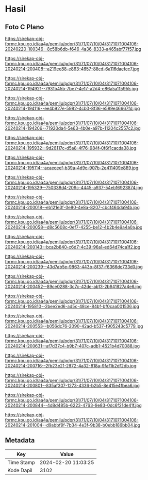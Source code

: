# Hasil

## Foto C Plano

https://sirekap-obj-formc.kpu.go.id/aa4a/pemilu/pdpr/31/71/07/10/04/3171071004106-20240220-100346--8c58b6db-f649-4a36-8333-a465abf77f57.jpg

https://sirekap-obj-formc.kpu.go.id/aa4a/pemilu/pdpr/31/71/07/10/04/3171071004106-20240214-200408--a219ee88-e863-4657-88cd-6a116daefcc7.jpg

https://sirekap-obj-formc.kpu.go.id/aa4a/pemilu/pdpr/31/71/07/10/04/3171071004106-20240214-194921--7931b45b-7be7-4e17-a2d4-e86a5a115955.jpg

https://sirekap-obj-formc.kpu.go.id/aa4a/pemilu/pdpr/31/71/07/10/04/3171071004106-20240214-194116--ee4b927e-5982-4cb0-8f36-e589e46667fd.jpg

https://sirekap-obj-formc.kpu.go.id/aa4a/pemilu/pdpr/31/71/07/10/04/3171071004106-20240214-194206--71920da4-5e63-4b0e-a97b-11204c2557c2.jpg

https://sirekap-obj-formc.kpu.go.id/aa4a/pemilu/pdpr/31/71/07/10/04/3171071004106-20240214-195932--9d26117c-d5a8-4f76-984f-0f6f1cacda38.jpg

https://sirekap-obj-formc.kpu.go.id/aa4a/pemilu/pdpr/31/71/07/10/04/3171071004106-20240214-195114--acaeceef-b39a-4d9c-907b-2e411409e889.jpg

https://sirekap-obj-formc.kpu.go.id/aa4a/pemilu/pdpr/31/71/07/10/04/3171071004106-20240214-195329--750338d4-209c-4445-a937-54eb16923874.jpg

https://sirekap-obj-formc.kpu.go.id/aa4a/pemilu/pdpr/31/71/07/10/04/3171071004106-20240214-200018--eb121e3f-0e80-4e8a-8207-cbcf464da94b.jpg

https://sirekap-obj-formc.kpu.go.id/aa4a/pemilu/pdpr/31/71/07/10/04/3171071004106-20240214-200058--d8c5608c-0ef7-4255-be12-4b2b4e9a4a0a.jpg

https://sirekap-obj-formc.kpu.go.id/aa4a/pemilu/pdpr/31/71/07/10/04/3171071004106-20240214-200143--bca2b840-c6d7-4c39-96a1-ed64d74ca1f2.jpg

https://sirekap-obj-formc.kpu.go.id/aa4a/pemilu/pdpr/31/71/07/10/04/3171071004106-20240214-200239--43d7ab5e-9863-443b-8f37-f6366dc733d0.jpg

https://sirekap-obj-formc.kpu.go.id/aa4a/pemilu/pdpr/31/71/07/10/04/3171071004106-20240214-200452--89ce0288-3c7c-42de-ab13-2b941827a4e6.jpg

https://sirekap-obj-formc.kpu.go.id/aa4a/pemilu/pdpr/31/71/07/10/04/3171071004106-20240214-195810--2bee2ed6-ad5c-48ce-84bf-bf0caa001536.jpg

https://sirekap-obj-formc.kpu.go.id/aa4a/pemilu/pdpr/31/71/07/10/04/3171071004106-20240214-200553--b056dc76-2090-42ad-b537-f905243c5779.jpg

https://sirekap-obj-formc.kpu.go.id/aa4a/pemilu/pdpr/31/71/07/10/04/3171071004106-20240214-200631--af7d37c4-b9b7-407c-adb1-4521b4d70088.jpg

https://sirekap-obj-formc.kpu.go.id/aa4a/pemilu/pdpr/31/71/07/10/04/3171071004106-20240214-200716--2fb23e21-2872-4a32-818a-9faf1b2df2db.jpg

https://sirekap-obj-formc.kpu.go.id/aa4a/pemilu/pdpr/31/71/07/10/04/3171071004106-20240214-200801--835af307-1273-4336-b2b5-8e415e4fbea6.jpg

https://sirekap-obj-formc.kpu.go.id/aa4a/pemilu/pdpr/31/71/07/10/04/3171071004106-20240214-200844--4d8d485b-6223-4763-9e83-0dc6f21de41f.jpg

https://sirekap-obj-formc.kpu.go.id/aa4a/pemilu/pdpr/31/71/07/10/04/3171071004106-20240214-201004--d9abbf9f-7b34-4e3f-9b38-b0ebb186bb04.jpg


## Metadata

| Key        | Value               |
| ---------- | ------------------- |
| Time Stamp | 2024-02-20 11:03:25 |
| Kode Dapil | 3102                |



